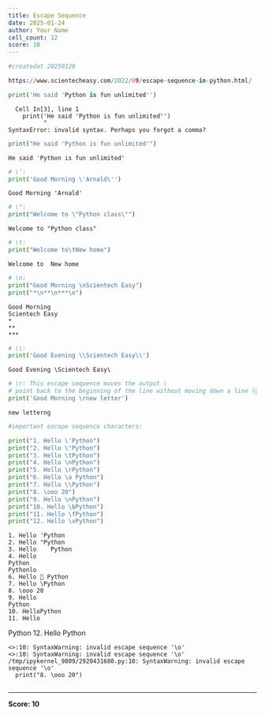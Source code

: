 ```yaml
---
title: Escape Sequence
date: 2025-01-24
author: Your Name
cell_count: 12
score: 10
---
```


```python
#createdat 20250120
```


```python
https://www.scientecheasy.com/2022/09/escape-sequence-in-python.html/
```


```python
print('He said 'Python is fun unlimited'')

```


      Cell In[3], line 1
        print('He said 'Python is fun unlimited'')
              ^
    SyntaxError: invalid syntax. Perhaps you forgot a comma?




```python
print("He said 'Python is fun unlimited'")

```

    He said 'Python is fun unlimited'



```python
# \’:
print('Good Morning \'Arnald\'')
```

    Good Morning 'Arnald'



```python
# \":
print("Welcome to \"Python class\"")

```

    Welcome to "Python class"



```python
# \t:
print("Welcome to\tNew home")

```

    Welcome to	New home



```python
# \n:
print("Good Morning \nScientech Easy")
print("*\n**\n***\n")

```

    Good Morning 
    Scientech Easy
    *
    **
    ***
    



```python
# \\: 
print('Good Evening \\Scientech Easy\\')
```

    Good Evening \Scientech Easy\



```python
# \r: This escape sequence moves the output \
# point back to the beginning of the line without moving down a line (generally).
print('Good Morning \rnew letter')
```

    new letterng 



```python
#important escape sequence characters:

print("1. Hello \'Python")
print("2. Hello \"Python")
print("3. Hello \tPython")
print("4. Hello \nPython")
print("5. Hello \rPython")
print("6. Hello \a Python")
print("7. Hello \\Python")
print("8. \ooo 20")
print("9. Hello \nPython")
print("10. Hello \bPython")
print("11. Hello \fPython")
print("12. Hello \vPython")
```

    1. Hello 'Python
    2. Hello "Python
    3. Hello 	Python
    4. Hello 
    Python
    Pythonlo 
    6. Hello  Python
    7. Hello \Python
    8. \ooo 20
    9. Hello 
    Python
    10. HelloPython
    11. Hello 
Python
    12. Hello 
Python


    <>:10: SyntaxWarning: invalid escape sequence '\o'
    <>:10: SyntaxWarning: invalid escape sequence '\o'
    /tmp/ipykernel_9809/2920431680.py:10: SyntaxWarning: invalid escape sequence '\o'
      print("8. \ooo 20")



```python

```


---
**Score: 10**